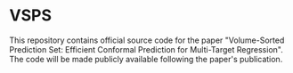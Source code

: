 # VSPS
This repository contains official source code for the paper "Volume-Sorted Prediction Set: Efficient Conformal Prediction for Multi-Target Regression". The code will be made publicly available following the paper's publication.
